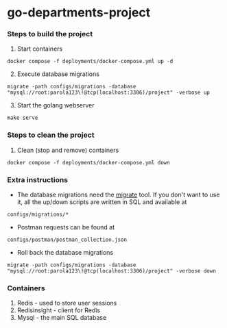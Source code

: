 # go-departments-project

### Steps to build the project
1. Start containers
```
docker compose -f deployments/docker-compose.yml up -d
```

2. Execute database migrations
```
migrate -path configs/migrations -database "mysql://root:parola123\!@tcp(localhost:3306)/project" -verbose up
```
3. Start the golang webserver
```
make serve
```


### Steps to clean the project

1. Clean (stop and remove) containers
```
docker compose -f deployments/docker-compose.yml down
```


### Extra instructions
* The database migrations need the [migrate](https://github.com/golang-migrate/migrate) tool. If you don't want to use it, all the up/down scripts are written in SQL and available at
```
configs/migrations/*
```
* Postman requests can be found at 
```
configs/postman/postman_collection.json
```

* Roll back the database migrations
```
migrate -path configs/migrations -database "mysql://root:parola123\!@tcp(localhost:3306)/project" -verbose down
```

### Containers
1. Redis - used to store user sessions
2. Redisinsight - client for Redis
3. Mysql - the main SQL database